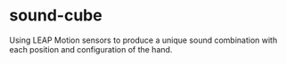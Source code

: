 # sound-cube

Using LEAP Motion sensors to produce a unique sound combination with each position and configuration of the hand.
